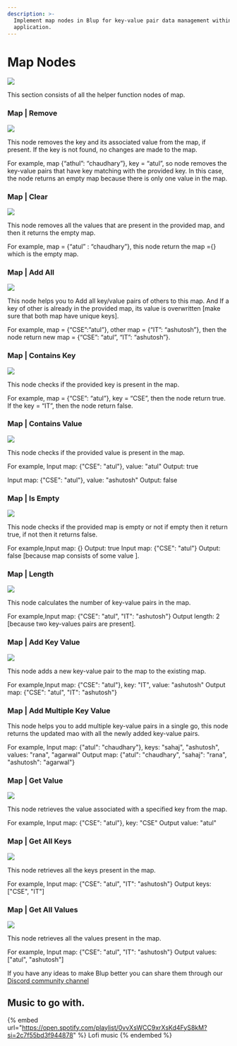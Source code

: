 ```yaml
---
description: >-
  Implement map nodes in Blup for key-value pair data management within your
  application.
---
```


# Map Nodes

![](../../../.gitbook/assets/helper-map.gif)

This section consists of all the helper function nodes of map.

### Map | Remove

![](../../../.gitbook/assets/map-remove.png)

This node removes the key and its associated value from the map, if present. If the key is not found, no changes are made to the map.

For example, map {“athul”: “chaudhary”}, key = “atul”, so node removes the key-value pairs that have key matching with the provided key. In this case, the node returns an empty map because there is only one value in the map.

### Map | Clear

![](../../../.gitbook/assets/map-clear.png)

This node removes all the values that are present in the provided map, and then it returns the empty map.

For example, map = {“atul” : “chaudhary”}, this node return the map ={} which is the empty map.

### Map | Add All

![](../../../.gitbook/assets/map-andall.png)

This node helps you to Add all key/value pairs of others to this map. And If a key of other is already in the provided map, its value is overwritten \[make sure that both map have unique keys].

For example, map = {“CSE”:”atul”}, other map = {“IT”: “ashutosh”}, then the node return new map = {“CSE”: “atul”, “IT”: “ashutosh”}.

### Map | Contains Key

![](../../../.gitbook/assets/map-containskey.png)

This node checks if the provided key is present in the map.

For example, map = {“CSE”: “atul”}, key = “CSE”, then the node return true. If the key = “IT”, then the node return false.

### Map | Contains Value

![](../../../.gitbook/assets/map-containsvalue.png)

This node checks if the provided value is present in the map.

For example, Input map: {"CSE": "atul"}, value: "atul" Output: true

Input map: {"CSE": "atul"}, value: "ashutosh" Output: false

### Map | Is Empty

![](../../../.gitbook/assets/map-isempty.png)

This node checks if the provided map is empty or not if empty then it return true, if not then it returns false.

For example,Input map: {} Output: true Input map: {"CSE": "atul"} Output: false \[because map consists of some value ].

### Map | Length

![](../../../.gitbook/assets/map-length.png)

This node calculates the number of key-value pairs in the map.

For example,Input map: {"CSE": "atul", "IT": "ashutosh"} Output length: 2 \[because two key-values pairs are present].

### Map | Add Key Value

![](../../../.gitbook/assets/map-addkeyvalu.png)

This node adds a new key-value pair to the map to the existing map.

For example,Input map: {"CSE": "atul"}, key: "IT", value: "ashutosh" Output map: {"CSE": "atul", "IT": "ashutosh"}

### Map | Add Multiple Key Value

This node helps you to add multiple key-value pairs in a single go, this node returns the updated mao with all the newly added key-value pairs.

For example, Input map: {"atul": "chaudhary"}, keys: "sahaj", "ashutosh", values: "rana", "agarwal" Output map: {"atul": "chaudhary", "sahaj": "rana", "ashutosh": "agarwal"}

### Map | Get Value

![](../../../.gitbook/assets/map-getvalue.png)

This node retrieves the value associated with a specified key from the map.

For example, Input map: {"CSE": "atul"}, key: "CSE" Output value: "atul"

### Map | Get All Keys

![](../../../.gitbook/assets/map-getallkey.png)

This node retrieves all the keys present in the map.

For example, Input map: {"CSE": "atul", "IT": "ashutosh"} Output keys: \["CSE", "IT"]

### Map | Get All Values

![](../../../.gitbook/assets/map-getallvalue.png)

This node retrieves all the values present in the map.

For example, Input map: {"CSE": "atul", "IT": "ashutosh"} Output values: \["atul", "ashutosh"]

If you have any ideas to make Blup better you can share them through our [Discord community channel](https://discord.com/channels/940632966093234176/965313562425823303)

## Music to go with.

{% embed url="https://open.spotify.com/playlist/0vvXsWCC9xrXsKd4FyS8kM?si=2c7f55bd3f944878" %}
Lofi music
{% endembed %}

